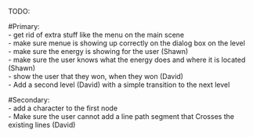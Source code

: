 TODO: 

#Primary:  
	- get rid of extra stuff like the menu on the main scene    
	- make sure menue is showing up correctly on the dialog box on the level  
	- make sure the energy is showing for the user (Shawn)  
	- make sure the user knows what the energy does and where it is located (Shawn)  
	- show the user that they won, when they won (David)  
	- Add a second level (David)  with a simple transition to the next level  

#Secondary:  
	- add a character to the first node  
	- Make sure the user cannot add a line path segment that Crosses the existing lines (David)  
